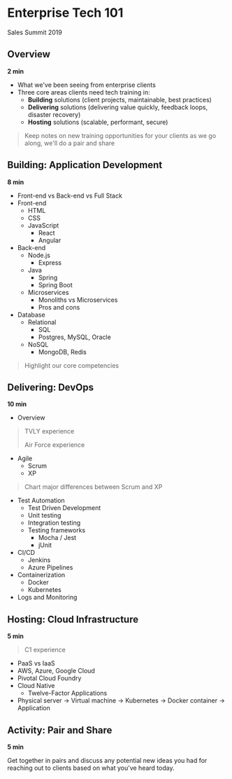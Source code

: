 # Enterprise Tech 101
Sales Summit 2019 

## Overview 

**2 min**

- What we've been seeing from enterprise clients
- Three core areas clients need tech training in: 
  - **Building** solutions (client projects, maintainable, best practices)
  - **Delivering** solutions (delivering value quickly, feedback loops, disaster recovery)
  - **Hosting** solutions (scalable, performant, secure)

> Keep notes on new training opportunities for your clients as we go along, we'll do a pair and share

## Building: Application Development

**8 min**

- Front-end vs Back-end vs Full Stack
- Front-end
  - HTML
  - CSS
  - JavaScript
    - React
    - Angular
- Back-end
  - Node.js 
    - Express
  - Java
    - Spring 
    - Spring Boot
  - Microservices
    - Monoliths vs Microservices
    - Pros and cons
- Database
  - Relational 
    - SQL
    - Postgres, MySQL, Oracle
  - NoSQL
    - MongoDB, Redis 

> Highlight our core competencies

## Delivering: DevOps

**10 min**

- Overview

> TVLY experience
> 
> Air Force experience

- Agile 
  - Scrum
  - XP 
  
> Chart major differences between Scrum and XP
  
- Test Automation 
  - Test Driven Development
  - Unit testing
  - Integration testing
  - Testing frameworks
    - Mocha / Jest
    - jUnit
- CI/CD
  - Jenkins
  - Azure Pipelines
- Containerization
  - Docker
  - Kubernetes
- Logs and Monitoring 

## Hosting: Cloud Infrastructure

**5 min**

> C1 experience 

- PaaS vs IaaS
- AWS, Azure, Google Cloud
- Pivotal Cloud Foundry 
- Cloud Native
  - Twelve-Factor Applications
- Physical server -> Virtual machine -> Kubernetes -> Docker container -> Application

## Activity: Pair and Share

**5 min**

Get together in pairs and discuss any potential new ideas you had for reaching out to clients based on what you've heard today. 
